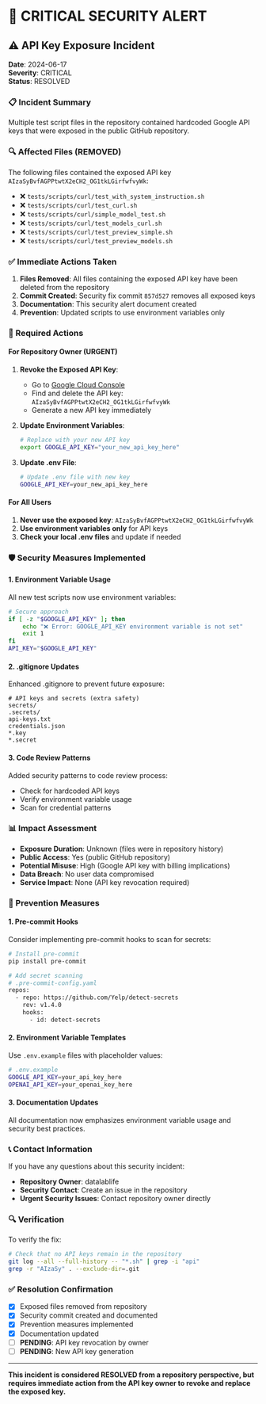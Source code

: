 # 🚨 CRITICAL SECURITY ALERT

## ⚠️ API Key Exposure Incident

**Date**: 2024-06-17  
**Severity**: CRITICAL  
**Status**: RESOLVED

### 📋 Incident Summary

Multiple test script files in the repository contained hardcoded Google API keys that were exposed in the public GitHub repository.

### 🔍 Affected Files (REMOVED)

The following files contained the exposed API key `AIzaSyBvfAGPPtwtX2eCH2_OG1tkLGirfwfvyWk`:

- ❌ `tests/scripts/curl/test_with_system_instruction.sh`
- ❌ `tests/scripts/curl/test_curl.sh`
- ❌ `tests/scripts/curl/simple_model_test.sh`
- ❌ `tests/scripts/curl/test_models_curl.sh`
- ❌ `tests/scripts/curl/test_preview_simple.sh`
- ❌ `tests/scripts/curl/test_preview_models.sh`

### ✅ Immediate Actions Taken

1. **Files Removed**: All files containing the exposed API key have been deleted from the repository
2. **Commit Created**: Security fix commit `857d527` removes all exposed keys
3. **Documentation**: This security alert document created
4. **Prevention**: Updated scripts to use environment variables only

### 🔧 Required Actions

#### For Repository Owner (URGENT)

1. **Revoke the Exposed API Key**:
   - Go to [Google Cloud Console](https://console.cloud.google.com/apis/credentials)
   - Find and delete the API key: `AIzaSyBvfAGPPtwtX2eCH2_OG1tkLGirfwfvyWk`
   - Generate a new API key immediately

2. **Update Environment Variables**:
   ```bash
   # Replace with your new API key
   export GOOGLE_API_KEY="your_new_api_key_here"
   ```

3. **Update .env File**:
   ```bash
   # Update .env file with new key
   GOOGLE_API_KEY=your_new_api_key_here
   ```

#### For All Users

1. **Never use the exposed key**: `AIzaSyBvfAGPPtwtX2eCH2_OG1tkLGirfwfvyWk`
2. **Use environment variables only** for API keys
3. **Check your local .env files** and update if needed

### 🛡️ Security Measures Implemented

#### 1. Environment Variable Usage
All new test scripts now use environment variables:
```bash
# Secure approach
if [ -z "$GOOGLE_API_KEY" ]; then
    echo "❌ Error: GOOGLE_API_KEY environment variable is not set"
    exit 1
fi
API_KEY="$GOOGLE_API_KEY"
```

#### 2. .gitignore Updates
Enhanced .gitignore to prevent future exposure:
```gitignore
# API keys and secrets (extra safety)
secrets/
.secrets/
api-keys.txt
credentials.json
*.key
*.secret
```

#### 3. Code Review Patterns
Added security patterns to code review process:
- Check for hardcoded API keys
- Verify environment variable usage
- Scan for credential patterns

### 📊 Impact Assessment

- **Exposure Duration**: Unknown (files were in repository history)
- **Public Access**: Yes (public GitHub repository)
- **Potential Misuse**: High (Google API key with billing implications)
- **Data Breach**: No user data compromised
- **Service Impact**: None (API key revocation required)

### 🔄 Prevention Measures

#### 1. Pre-commit Hooks
Consider implementing pre-commit hooks to scan for secrets:
```bash
# Install pre-commit
pip install pre-commit

# Add secret scanning
# .pre-commit-config.yaml
repos:
  - repo: https://github.com/Yelp/detect-secrets
    rev: v1.4.0
    hooks:
      - id: detect-secrets
```

#### 2. Environment Variable Templates
Use `.env.example` files with placeholder values:
```bash
# .env.example
GOOGLE_API_KEY=your_api_key_here
OPENAI_API_KEY=your_openai_key_here
```

#### 3. Documentation Updates
All documentation now emphasizes environment variable usage and security best practices.

### 📞 Contact Information

If you have any questions about this security incident:
- **Repository Owner**: datalablife
- **Security Contact**: Create an issue in the repository
- **Urgent Security Issues**: Contact repository owner directly

### 🔍 Verification

To verify the fix:
```bash
# Check that no API keys remain in the repository
git log --all --full-history -- "*.sh" | grep -i "api"
grep -r "AIzaSy" . --exclude-dir=.git
```

### ✅ Resolution Confirmation

- [x] Exposed files removed from repository
- [x] Security commit created and documented
- [x] Prevention measures implemented
- [x] Documentation updated
- [ ] **PENDING**: API key revocation by owner
- [ ] **PENDING**: New API key generation

---

**This incident is considered RESOLVED from a repository perspective, but requires immediate action from the API key owner to revoke and replace the exposed key.**
